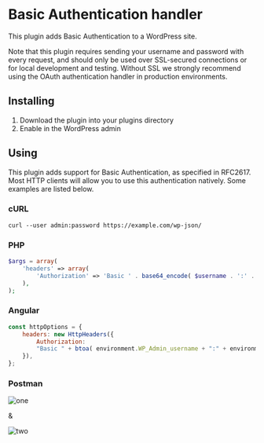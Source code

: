 # Basic Authentication handler
This plugin adds Basic Authentication to a WordPress site.

Note that this plugin requires sending your username and password with every
request, and should only be used over SSL-secured connections or for local
development and testing. Without SSL we strongly recommend using the
OAuth authentication handler in production environments.

## Installing
1. Download the plugin into your plugins directory
2. Enable in the WordPress admin

## Using
This plugin adds support for Basic Authentication, as specified in RFC2617.
Most HTTP clients will allow you to use this authentication natively. Some
examples are listed below.

### cURL

```bas
curl --user admin:password https://example.com/wp-json/
```

### PHP

```php
$args = array(
	'headers' => array(
		'Authorization' => 'Basic ' . base64_encode( $username . ':' . $password ),
	),
);
```
### Angular

```javascript
const httpOptions = {
	headers: new HttpHeaders({
		Authorization:
		"Basic " + btoa( environment.WP_Admin_username + ":" + environment.WP_Admin_password),
	}),
};
```

### Postman

![one](https://image.prntscr.com/image/kMIqyfGAQmWwde7-qnAYXQ.png)

&

![two](https://image.prntscr.com/image/KZjzM1ZLT-GO_VnK86ZDOQ.png)